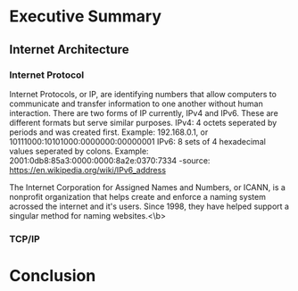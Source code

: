 # Executive Summary
## Internet Architecture
### Internet Protocol
Internet Protocols, or IP, are identifying numbers that allow computers to communicate and transfer information to one another without human interaction. There are two forms of IP currently, IPv4 and IPv6. These are different formats but serve similar purposes.
IPv4: 4 octets seperated by periods and was created first. Example: 192.168.0.1, or 10111000:10101000:0000000:00000001
IPv6: 8 sets of 4 hexadecimal values seperated by colons. Example: 2001:0db8:85a3:0000:0000:8a2e:0370:7334 -source: https://en.wikipedia.org/wiki/IPv6_address

The Internet Corporation for Assigned Names and Numbers, or ICANN, is a nonprofit organization that helps create and enforce a naming system acrossed the internet and it's users. Since 1998, they have helped support a singular method for naming websites.<\b>
### TCP/IP
# Conclusion
